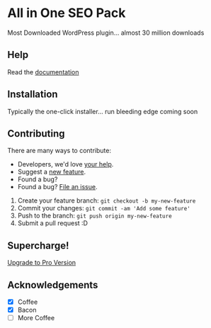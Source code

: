 # All in One SEO Pack

Most Downloaded WordPress plugin... almost 30 million downloads

## Help

Read the [documentation](http://semperplugins.com/documentation/)

## Installation

Typically the one-click installer... run bleeding edge coming soon

## Contributing

There are many ways to contribute:

- Developers, we'd love [your help](./CONTRIBUTING.md).
- Suggest a [new feature](https://github.com/semperfiwebdesign/all-in-one-seo-pack/issues).
- Found a bug?
- Found a bug? [File an issue](https://github.com/semperfiwebdesign/all-in-one-seo-pack/issues).

1. Create your feature branch: `git checkout -b my-new-feature`
2. Commit your changes: `git commit -am 'Add some feature'`
3. Push to the branch: `git push origin my-new-feature`
4. Submit a pull request :D

## Supercharge!

[Upgrade to Pro Version](http://semperplugins.com/plugins/all-in-one-seo-pack-pro-version/)

## Acknowledgements

- [x] Coffee
- [x] Bacon
- [ ] More Coffee
